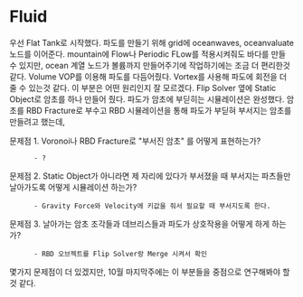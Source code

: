# Fluid
우선 Flat Tank로 시작했다. 파도를 만들기 위해 grid에 oceanwaves, oceanvaluate 노드를 이어준다.
mountain에 Flow나 Periodic FLow를 적용시켜줘도 바다를 만들 수 있지만, ocean 계열 노드가 볼륨까지 만들어주기에 작업하기에는 조금 더 편리한것 같다.
Volume VOP를 이용해 파도를 다듬어줬다. Vortex를 사용해 파도에 회전을 더 줄 수 있는것 같다. 이 부분은 어떤 원리인지 잘 모르겠다.
Flip Solver 옆에 Static Object로 암초를 하나 만들어 줬다. 파도가 암초에 부딛히는 시뮬레이션은 완성했다.
암초를 RBD Fracture로 부수고 RBD 시뮬레이션을 통해 파도가 부딛혀 부서지는 암초를 만들려고 했는데,

문제점 1. Voronoi나 RBD Fracture로 "부서진 암초" 를 어떻게 표현하는가?

          - ?
          
문제점 2. Static Object가 아니라면 제 자리에 있다가 부서졌을 때 부서지는 파츠들만 날아가도록 어떻게 시뮬레이션 하는가?

          - Gravity Force와 Velocity에 키값을 줘서 필요할 때 부서지도록 한다.
          
문제점 3. 날아가는 암초 조각들과 데브리스들과 파도가 상호작용을 어떻게 하게 하는가?

          - RBD 오브젝트를 Flip Solver랑 Merge 시켜서 확인


몇가지 문제점이 더 있겠지만, 10월 마지막주에는 이 부분들을 중점으로 연구해봐야 할것 같다.
